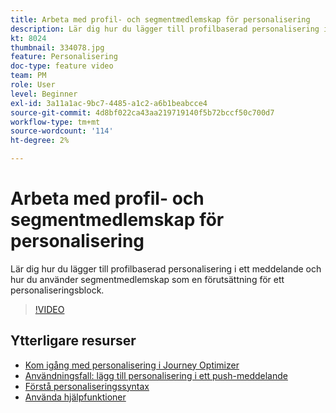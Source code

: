```yaml
---
title: Arbeta med profil- och segmentmedlemskap för personalisering
description: Lär dig hur du lägger till profilbaserad personalisering i ett meddelande och hur du använder segmentmedlemskap som en förutsättning för ett personaliseringsblock.
kt: 8024
thumbnail: 334078.jpg
feature: Personalisering
doc-type: feature video
team: PM
role: User
level: Beginner
exl-id: 3a11a1ac-9bc7-4485-a1c2-a6b1beabcce4
source-git-commit: 4d8bf022ca43aa219719140f5b72bccf50c700d7
workflow-type: tm+mt
source-wordcount: '114'
ht-degree: 2%

---
```


# Arbeta med profil- och segmentmedlemskap för personalisering

Lär dig hur du lägger till profilbaserad personalisering i ett meddelande och hur du använder segmentmedlemskap som en förutsättning för ett personaliseringsblock.

>[!VIDEO](https://video.tv.adobe.com/v/334078?quality=12)

## Ytterligare resurser

* [Kom igång med personalisering i Journey Optimizer](https://experienceleague.adobe.com/docs/journey-optimizer/using/personalization/personalize.html)
* [Användningsfall: lägg till personalisering i ett push-meddelande](https://experienceleague.adobe.com/docs/journey-optimizer/using/personalization/personalization-use-cases/personalization-use-case.html)
* [Förstå personaliseringssyntax](https://experienceleague.adobe.com/docs/journey-optimizer/using/personalization/personalization-syntax.html)
* [Använda hjälpfunktioner](https://experienceleague.adobe.com/docs/journey-optimizer/using/personalization/functions/functions.html)
